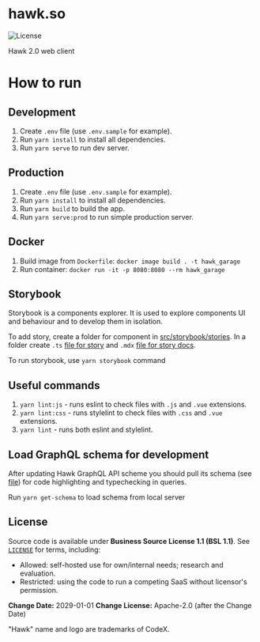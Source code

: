 # hawk.so

![License](https://img.shields.io/badge/license-BSL--1.1-orange)

Hawk 2.0 web client

# How to run

## Development

1. Create `.env` file (use `.env.sample` for example).
2. Run `yarn install` to install all dependencies.
3. Run `yarn serve` to run dev server.

## Production

1. Create `.env` file (use `.env.sample` for example).
2. Run `yarn install` to install all dependencies.
3. Run `yarn build` to build the app.
4. Run `yarn serve:prod` to run simple production server.

## Docker

1. Build image from `Dockerfile`: `docker image build . -t hawk_garage`
2. Run container: `docker run -it -p 8080:8080 --rm hawk_garage`

## Storybook

Storybook is a components explorer. It is used to explore components UI and behaviour and to develop them in isolation.

To add story, create a folder for component in [src/storybook/stories](src/storybook/stories). In a folder create `.ts` [file for story](https://www.learnstorybook.com/intro-to-storybook/vue/en/simple-component/) and `.mdx` [file for story docs](https://github.com/storybookjs/storybook/tree/master/addons/docs).

To run storybook, use `yarn storybook` command

## Useful commands

1. `yarn lint:js` - runs eslint to check files with `.js` and `.vue` extensions.
2. `yarn lint:css` - runs stylelint to check files with `.css` and `.vue` extensions.
3. `yarn lint` - runs both eslint and stylelint.

## Load GraphQL schema for development

After updating Hawk GraphQL API scheme you should pull
its schema (see [file](./schema.graphql)) for code highlighting and typechecking in queries.

Run `yarn get-schema` to load schema from local server

## License

Source code is available under **Business Source License 1.1 (BSL 1.1)**.
See [`LICENSE`](./LICENSE) for terms, including:

- Allowed: self-hosted use for own/internal needs; research and evaluation.
- Restricted: using the code to run a competing SaaS without licensor's permission.

**Change Date:** 2029-01-01
**Change License:** Apache-2.0 (after the Change Date)

"Hawk" name and logo are trademarks of CodeX.
